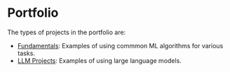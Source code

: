 # Portfolio

The types of projects in the portfolio are:

- [Fundamentals](https://github.com/efarish/portfolio/tree/main/fundamentals): Examples of using commmon ML algorithms for various tasks.
- [LLM Projects](https://github.com/efarish/portfolio/tree/main/llm): Examples of using large language models.
